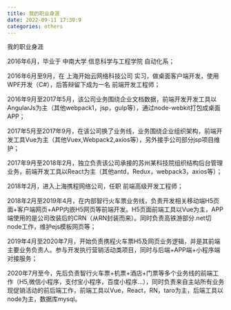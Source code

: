 ```yaml
---
title: 我的职业身涯
date: 2022-09-11 17:30:9
categories: others
---
```


我的职业身涯


2016年6月，毕业于 中南大学 信息科学与工程学院 自动化系；

2016年6月至9月，在 上海开始云网络科技公司 实习，做桌面客户端开发，使用WPF开发（C#），后答辩留下成为一名 前端开发工程师；

2016年9月至2017年5月，该公司业务围绕企业文档数据，前端开发开发工具以AngularJs为主（其他webpack1，jsp，gulp等），通过node-webkit打包成桌面APP；

2017年5月至2017年9月，在该公司换了业务线，业务围绕企业组织架构，前端开发工具Vue为主（其他Vuex,Webpack2,axios等），另外接手公司部分jsp项目维护；

2017年9月至2018年2月，独立负责该公司承接的苏州某科技院组织结构后台管理业务，前端开发工具以React为主（其他antd，Redux，webpack3，axios等）；

2018年2月，进入上海携程网络公司，任职 前端高级开发工程师；

2018年2月至2019年4月，在内部智行火车票业务线，负责开发相关移动端H5页面+客户端网页+APP内嵌H5网页等前端开发。H5页面前端工具以Vue为主，APP端使用的是公司改装后的CRN（从RN封装而来）。同时负责高铁游部分.net切node工作，维护ejs模板网页等；

2019年4月至2020年7月，开始负责携程火车票H5及网页业务逻辑，并是其前端主要业务负责人。参与开发执行营销活动类项目，同时与后端+APP端+小程序端对接服务；

2020年7月至今，先后负责智行火车票+机票+酒店+门票等多个业务线的前端工作（H5,微信小程序，支付宝小程序，百度小程序...），同时负责来自主站所有业务现促销活动的前后端工作，前端工具以Vue，React，RN，taro为主，后端工具以node为主，数据库mysql。
 
